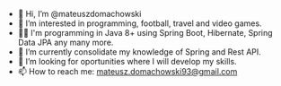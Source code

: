 - 👋 Hi, I’m @mateuszdomachowski
- 👀 I’m interested in programming, football, travel and video games.
- 👨‍💻 I'm programming in Java 8+ using Spring Boot, Hibernate, Spring Data JPA any many more.  
- 🌱 I’m currently consolidate my knowledge of Spring and Rest API.
- 💞️ I’m looking for oportunities where I will develop my skills.
- 📫 How to reach me: mateusz.domachowski93@gmail.com

<!---
mateuszdomachowski/mateuszdomachowski is a ✨ special ✨ repository because its `README.md` (this file) appears on your GitHub profile.
You can click the Preview link to take a look at your changes.
--->
